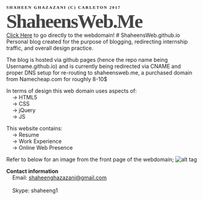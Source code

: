 <h1 style="font-family: Gill Sans, Verdana;
	font-size: 11px;
	line-height: 14px;
	text-transform: uppercase;
	letter-spacing: 2px;
	font-weight: bold;">
	Shaheen Ghazazani (C) Carleton 2017 </h1>
	<h2 style="font-family: times, Times New Roman, times-roman, georgia, serif;
	color: #444;
	margin: 0;
	padding: 0px 0px 6px 0px;
	font-size: 51px;
	line-height: 44px;
	letter-spacing: -2px;
	font-weight: bold;">ShaheensWeb.Me</h2> 
<a href="http://shaheensweb.me">Click Here</a> to go directly to the webdomain! 
# ShaheensWeb.github.io
Personal blog created for the purpose of blogging, redirecting internship traffic, and overall design practice. <br />

The blog is hosted via github pages (hence the repo name being Username.github.io) and is currently being redirected
via CNAME and proper DNS setup for re-routing to shaheensweb.me, a purchased domain from Namecheap.com for roughly 8-10$ <br />

In terms of design this web domain uses aspects of: <br />
&nbsp;&nbsp;&nbsp;&nbsp;-> HTML5<br />
&nbsp;&nbsp;&nbsp;&nbsp;-> CSS<br />
&nbsp;&nbsp;&nbsp;&nbsp;-> jQuery <br />
&nbsp;&nbsp;&nbsp;&nbsp;-> JS <br />
  
This website contains: <br />
&nbsp;&nbsp;&nbsp;&nbsp;-> Resume <br />
&nbsp;&nbsp;&nbsp;&nbsp;-> Work Experience <br />
&nbsp;&nbsp;&nbsp;&nbsp;-> Online Web Presence <br />

Refer to below for an image from the front page of the webdomain;
![alt tag](http://i.imgur.com/SpKUBX8.jpg)

<b>Contact information</b> <br />
&nbsp;&nbsp;&nbsp;&nbsp;Email: shaheenghazazani@gmail.com  <br />     
&nbsp;&nbsp;&nbsp;&nbsp;Skype: shaheeng1 


  
  
